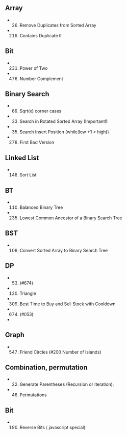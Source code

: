 ## Array 
  - 026. Remove Duplicates from Sorted Array
  - 219. Contains Duplicate II

## Bit
  - 231. Power of Two
  - 476. Number Complement
  
## Binary Search
  - 069. Sqrt(x)   corner cases
  - 033. Search in Rotated Sorted Array (Important!)
  - 035. Search Insert Position (while(low +1 < high))
  - 278. First Bad Version

## Linked List
  - 148. Sort List

## BT
  - 110. Balanced Binary Tree
  - 235. Lowest Common Ancestor of a Binary Search Tree
  
## BST 
  - 108. Convert Sorted Array to Binary Search Tree

## DP
  - 053. (#674)
  - 120. Triangle
  - 309. Best Time to Buy and Sell Stock with Cooldown
  - 674. (#053)
  - 

## Graph
  - 547. Friend Circles   (#200 Number of Islands)

## Combination, permutation
  - 022. Generate Parentheses (Recursion or Iteration);
  - 046. Permutations

## Bit 
  - 190. Reverse Bits  ( javascript special)